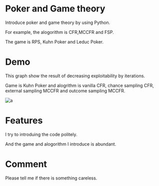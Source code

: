 # Poker and Game theory

Introduce poker and game theory by using Python.

For example, the alogorithm is CFR,MCCFR and FSP.

The game is RPS, Kuhn Poker and Leduc Poker.

# Demo

This graph show the result of decreasing exploitability by iterations.

Game is Kuhn Poker and alogrithm is vanilla CFR, chance sampling CFR, external sampling MCCFR and outcome sampling MCCFR.

![a](https://user-images.githubusercontent.com/63486375/166084786-10b2d61b-1a02-470e-b567-7dc7a740bda1.png)

# Features

I try to introduing the code politely.

And the game and alogorithm I introduce is abundant.

# Comment

Please tell me if there is something careless.
